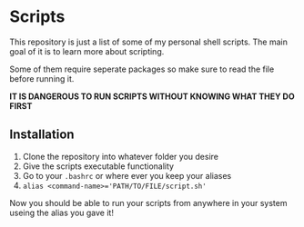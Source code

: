 # Scripts
This repository is just a list of some of my personal shell scripts. The main goal of it is to learn more about scripting. 

Some of them require seperate packages so make sure to read the file before running it. 

**IT IS DANGEROUS TO RUN SCRIPTS WITHOUT KNOWING WHAT THEY DO FIRST**

## Installation
1. Clone the repository into whatever folder you desire
2. Give the scripts executable functionality
3. Go to your `.bashrc` or where ever you keep your aliases
4. `alias <command-name>='PATH/TO/FILE/script.sh'`

Now you should be able to run your scripts from anywhere in your system useing the alias you gave it! 

